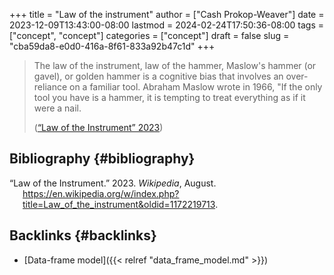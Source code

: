 +++
title = "Law of the instrument"
author = ["Cash Prokop-Weaver"]
date = 2023-12-09T13:43:00-08:00
lastmod = 2024-02-24T17:50:36-08:00
tags = ["concept", "concept"]
categories = ["concept"]
draft = false
slug = "cba59da8-e0d0-416a-8f61-833a92b47c1d"
+++

> The law of the instrument, law of the hammer, Maslow's hammer (or gavel), or golden hammer is a cognitive bias that involves an over-reliance on a familiar tool. Abraham Maslow wrote in 1966, "If the only tool you have is a hammer, it is tempting to treat everything as if it were a nail.
>
> (<a href="#citeproc_bib_item_1">“Law of the Instrument” 2023</a>)


## Bibliography {#bibliography}

<style>.csl-entry{text-indent: -1.5em; margin-left: 1.5em;}</style><div class="csl-bib-body">
  <div class="csl-entry"><a id="citeproc_bib_item_1"></a>“Law of the Instrument.” 2023. <i>Wikipedia</i>, August. <a href="https://en.wikipedia.org/w/index.php?title=Law_of_the_instrument&oldid=1172219713">https://en.wikipedia.org/w/index.php?title=Law_of_the_instrument&#38;oldid=1172219713</a>.</div>
</div>


## Backlinks {#backlinks}

-   [Data-frame model]({{< relref "data_frame_model.md" >}})
